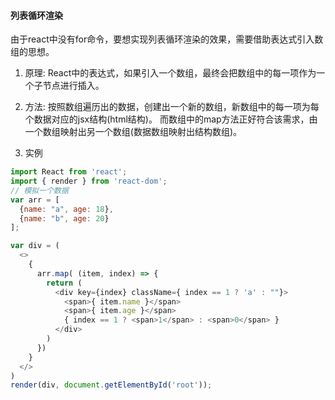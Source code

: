 

#### 列表循环渲染
由于react中没有for命令，要想实现列表循环渲染的效果，需要借助表达式引入数组的思想。

1. 原理: React中的表达式，如果引入一个数组，最终会把数组中的每一项作为一个子节点进行插入。
2. 方法: 按照数组遍历出的数据，创建出一个新的数组，新数组中的每一项为每个数据对应的jsx结构(html结构)。
而数组中的map方法正好符合该需求，由一个数组映射出另一个数组(数据数组映射出结构数组)。

3. 实例
```js
import React from 'react';
import { render } from 'react-dom';
// 模拟一个数据
var arr = [
  {name: "a", age: 18}, 
  {name: "b", age: 20}
];

var div = (
  <>
    {   
      arr.map( (item, index) => {
        return (
          <div key={index} className={ index == 1 ? 'a' : ""}>
            <span>{ item.name }</span>
            <span>{ item.age }</span>
            { index == 1 ? <span>1</span> : <span>0</span> }
          </div>
        )
      })
    }
  </>
)
render(div, document.getElementById('root'));
```

